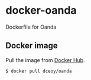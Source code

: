 docker-oanda
============

Dockerfile for Oanda

Docker image
------------

Pull the image from [Docker Hub](https://hub.docker.com/r/dceoy/oanda/).

```sh
$ docker pull dceoy/oanda
```
